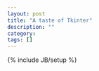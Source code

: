 ```yaml
---
layout: post
title: "A taste of Tkinter"
description: ""
category: 
tags: []
---
```

{% include JB/setup %}
